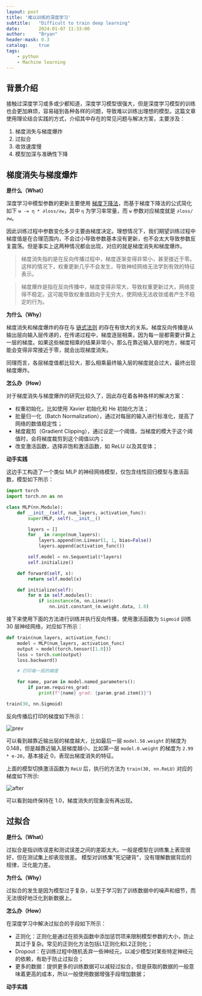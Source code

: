 ```yaml
---
layout: post
title: '难以训练的深度学习'
subtitle:   "Difficult to train deep learning"
date:       2024-01-07 11:33:00
author:     "Bryan"
header-mask: 0.3
catalog:    true
tags:
    - python
    - Machine learning
---
```


## 背景介绍
接触过深度学习或多或少都知道，深度学习模型很强大，但是深度学习模型的训练也会更加麻烦，容易碰到各种各样的问题，导致难以训练出理想的模型。这篇文章使用理论结合实践的方式，介绍其中存在的常见问题与解决方案，主要涉及：

1. 梯度消失与梯度爆炸
2. 过拟合
3. 收敛速度慢
4. 模型加深与准确性下降

## 梯度消失与梯度爆炸
**是什么（What）**

深度学习中模型参数的更新主要使用 [梯度下降法](https://zh.wikipedia.org/wiki/%E6%A2%AF%E5%BA%A6%E4%B8%8B%E9%99%8D%E6%B3%95)，而基于梯度下降法的公式简化如下 `w -= η * ∂loss/∂w`，其中 `η` 为学习率常量，而 `w` 参数对应梯度就是 `∂loss/∂w`。

因此训练过程中参数变化多少主要由梯度决定。理想情况下，我们期望训练过程中梯度值是在合理范围内，不会过小导致参数基本没有更新，也不会太大导致参数反复震荡。但是事实上这两种情况都会出现，对应的就是梯度消失和梯度爆炸。

> 梯度消失指的是在反向传播过程中，梯度逐渐变得非常小，甚至接近于零。这样的情况下，权重更新几乎不会发生，导致神经网络无法学到有效的特征表示。

> 梯度爆炸是指在反向传播中，梯度变得非常大，导致权重更新过大，网络变得不稳定。这可能导致权重值趋向于无穷大，使网络无法收敛或者产生不稳定的行为。

**为什么（Why）**

梯度消失和梯度爆炸的存在与 [链式法则](https://zh.wikipedia.org/wiki/%E9%93%BE%E5%BC%8F%E6%B3%95%E5%88%99) 的存在有很大的关系。梯度反向传播是从输出层向输入层传递的，在传递过程中，梯度逐层相乘，因为每一层都需要计算上一层的梯度。如果这些梯度相乘的结果非常小，那么在靠近输入层的地方，梯度可能会变得非常接近于零，就会出现梯度消失。

同理而言，各层梯度值都比较大，那么相乘最终输入层的梯度就会过大，最终出现梯度爆炸。

**怎么办（How）**

对于梯度消失与梯度爆炸的研究比较久了，因此存在着各种各样的解决方案：

- 权重初始化，比如使用 Xavier 初始化和 He 初始化方法；
- 批量归一化（Batch Normalization），通过对每层的输入进行标准化，提高了网络的数值稳定性；
- 梯度裁剪（Gradient Clipping），通过设定一个阈值，当梯度的模大于这个阈值时，会将梯度裁剪到这个阈值以内；
- 改变激活函数，选择非饱和激活函数，如 ReLU 以及其变体；

**动手实践**

这边手工构造了一个类似 MLP 的神经网络模型，仅包含线性回归模型与激活函数，模型如下所示：

```python
import torch
import torch.nn as nn

class MLP(nn.Module):
    def __init__(self, num_layers, activation_func):
        super(MLP, self).__init__()

        layers = []
        for _ in range(num_layers):
            layers.append(nn.Linear(1, 1, bias=False))
            layers.append(activation_func())

        self.model = nn.Sequential(*layers)
        self.initialize()

    def forward(self, x):
        return self.model(x)

    def initialize(self):
        for m in self.modules():
            if isinstance(m, nn.Linear):
                nn.init.constant_(m.weight.data, 1.0)

```

接下来使用下面的方法进行训练并执行反向传播，使用激活函数为 `Sigmoid` 训练 30 层神经网络，对应如下所示：

```python
def train(num_layers, activation_func):
    model = MLP(num_layers, activation_func)
    output = model(torch.tensor([1.0]))
    loss = torch.sum(output)
    loss.backward()

    # 打印每一层的梯度

    for name, param in model.named_parameters():
        if param.requires_grad:
            print(f"{name} grad: {param.grad.item()}")

train(30, nn.Sigmoid)
```

反向传播后打印的梯度如下所示：

![prev](/img/in-post/deep-learning-issues/prev.png)

可以看到越靠近输出层的梯度越大，比如最后一层 `model.58.weight` 的梯度为 0.148，但是越靠近输入层梯度越小，比如第一层 `model.0.weight` 的梯度为 `2.99 * e-20`，基本接近 0，表现出梯度消失的特征。

上面的模型切换激活函数为 `ReLU` 后，执行的方法为 `train(30, nn.ReLU)` 对应的梯度如下所示:

![after](/img/in-post/deep-learning-issues/after.png)

可以看到始终保持在 1.0，梯度消失的现象没有再出现。

## 过拟合

**是什么（What）**

过拟合是指训练误差和测试误差之间的差距太大。一般是模型在训练集上表现很好，但在测试集上却表现很差。
模型对训练集"死记硬背"，没有理解数据背后的规律，泛化能力差。

**为什么（Why）**

过拟合的发生是因为模型过于复杂，以至于学习到了训练数据中的噪声和细节，而无法很好地泛化到新数据上。

**怎么办（How）**

在深度学习中解决过拟合的手段如下所示：

- 正则化：正则化是通过在损失函数中添加惩罚项来限制模型参数的大小，防止其过于复杂。常见的正则化方法包括L1正则化和L2正则化；
- Dropout：在训练过程中随机丢弃一些神经元，以减少模型对某些特定神经元的依赖，有助于防止过拟合；
- 更多的数据：提供更多的训练数据可以减轻过拟合，但是获取的数据的一般意味着更高的成本，所以一般使用数据增强手段增加数据；

**动手实践**




